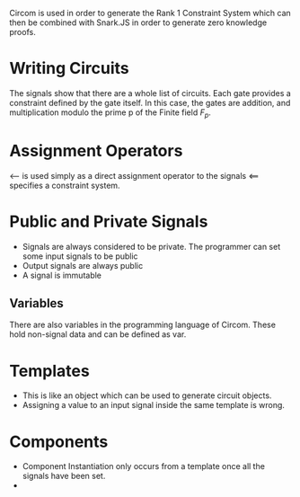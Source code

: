 Circom is used in order to generate the Rank 1 Constraint System which can then be combined with Snark.JS in order to generate zero knowledge proofs. 
# Writing Circuits
The signals show that there are a whole list of circuits. Each gate provides a constraint defined by the gate itself. In this case, the gates are addition, and multiplication modulo the prime p of the Finite field $F_p$.
# Assignment Operators
<-- is used simply as a direct assignment operator to the signals
<== specifies a constraint system.
# Public and Private Signals
- Signals are always considered to be private. The programmer can set some input signals to be public
- Output signals are always public
- A signal is immutable
## Variables
There are also variables in the programming language of Circom. These hold non-signal data and can be defined as var. 
# Templates
- This is like an object which can be used to generate circuit objects.
- Assigning a value to an input signal inside the same template is wrong.
# Components
- Component Instantiation only occurs from a template once all the signals have been set.
- 
